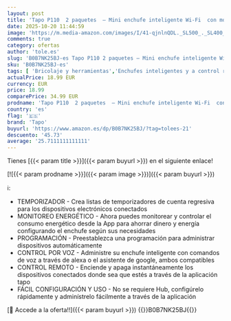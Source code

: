 ```yaml
---
layout: post
title: 'Tapo P110  2 paquetes  – Mini enchufe inteligente Wi-Fi  con monitoreo de energía   programación encendido/apagado  ahorro de energía  compatible con Alexa y Google Home'
date: 2025-10-20 11:44:59
image: 'https://m.media-amazon.com/images/I/41-qjnlnQDL._SL500_._SL400_.jpg'
comments: true
category: ofertas
author: 'tole.es'
slug: 'B0B7NK25BJ-es Tapo P110 2 paquetes – Mini enchufe inteligente Wi-Fi con...'
sku: 'B0B7NK25BJ-es'
tags: [ 'Bricolaje y herramientas','Enchufes inteligentes y a control remoto','Enchufes y accesorios','Instalación eléctrica','alexa','enchufe','google','home','inteligente','tapo','🇪🇸', ]
actualPrice: 18.99 EUR
currency: EUR
price: 18.99
comparePrice: 34.99 EUR
prodname: 'Tapo P110  2 paquetes  – Mini enchufe inteligente Wi-Fi  con monitoreo de energía   programación encendido/apagado  ahorro de energía  compatible con Alexa y Google Home'
country: 'es'
flag: '🇪🇸'
brand: 'Tapo'
buyurl: 'https://www.amazon.es/dp/B0B7NK25BJ/?tag=tolees-21'
descuento: '45.73'
average: '25.7111111111111'
---
```


Tienes [{{< param title >}}]({{< param buyurl >}}) en el siguiente enlace!

[![{{< param prodname >}}]({{< param image >}})]({{< param buyurl >}})

ℹ️:

- TEMPORIZADOR - Crea listas de temporizadores de cuenta regresiva para los dispositivos electrónicos conectados
- MONITOREO ENERGÉTICO - Ahora puedes monitorear y controlar el consumo energético desde la App para ahorrar dinero y energía configurando el enchufe según sus necesidades
- PROGRAMACIÓN - Preestablezca una programación para administrar dispositivos automáticamente
- CONTROL POR VOZ - Administre su enchufe inteligente con comandos de voz a través de alexa o el asistente de google, ambos compatibles
- CONTROL REMOTO - Enciende y apaga instantáneamente los dispositivos conectados donde sea que estés a través de la aplicación tapo
- FÁCIL CONFIGURACIÓN Y USO - No se requiere Hub, configúrelo rápidamente y adminístrelo fácilmente a través de la aplicación

[🛒 Accede a la oferta!!]({{< param buyurl >}})
{{<world>}}B0B7NK25BJ{{</world>}}
